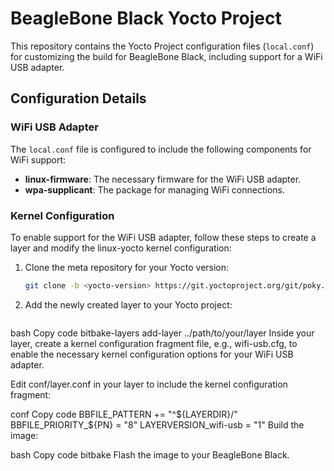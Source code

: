 # BeagleBone Black Yocto Project

This repository contains the Yocto Project configuration files (`local.conf`) for customizing the build for BeagleBone Black, including support for a WiFi USB adapter.

## Configuration Details

### WiFi USB Adapter

The `local.conf` file is configured to include the following components for WiFi support:

- **linux-firmware**: The necessary firmware for the WiFi USB adapter.
- **wpa-supplicant**: The package for managing WiFi connections.

### Kernel Configuration

To enable support for the WiFi USB adapter, follow these steps to create a layer and modify the linux-yocto kernel configuration:

1. Clone the meta repository for your Yocto version:
   ```bash
   git clone -b <yocto-version> https://git.yoctoproject.org/git/poky.git
2. Add the newly created layer to your Yocto project:
   ```bash
bash
Copy code
bitbake-layers add-layer ../path/to/your/layer
Inside your layer, create a kernel configuration fragment file, e.g., wifi-usb.cfg, to enable the necessary kernel configuration options for your WiFi USB adapter.

Edit conf/layer.conf in your layer to include the kernel configuration fragment:

conf
Copy code
BBFILE_PATTERN += "^${LAYERDIR}/"
BBFILE_PRIORITY_${PN} = "8"
LAYERVERSION_wifi-usb = "1"
Build the image:

bash
Copy code
bitbake <image-name>
Flash the image to your BeagleBone Black.
